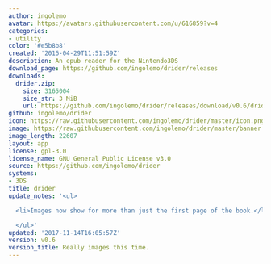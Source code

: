 ```yaml
---
author: ingolemo
avatar: https://avatars.githubusercontent.com/u/616859?v=4
categories:
- utility
color: '#e5b8b8'
created: '2016-04-29T11:51:59Z'
description: An epub reader for the Nintendo3DS
download_page: https://github.com/ingolemo/drider/releases
downloads:
  drider.zip:
    size: 3165004
    size_str: 3 MiB
    url: https://github.com/ingolemo/drider/releases/download/v0.6/drider.zip
github: ingolemo/drider
icon: https://raw.githubusercontent.com/ingolemo/drider/master/icon.png
image: https://raw.githubusercontent.com/ingolemo/drider/master/banner.png
image_length: 22607
layout: app
license: gpl-3.0
license_name: GNU General Public License v3.0
source: https://github.com/ingolemo/drider
systems:
- 3DS
title: drider
update_notes: '<ul>

  <li>Images now show for more than just the first page of the book.</li>

  </ul>'
updated: '2017-11-14T16:05:57Z'
version: v0.6
version_title: Really images this time.
---
```

